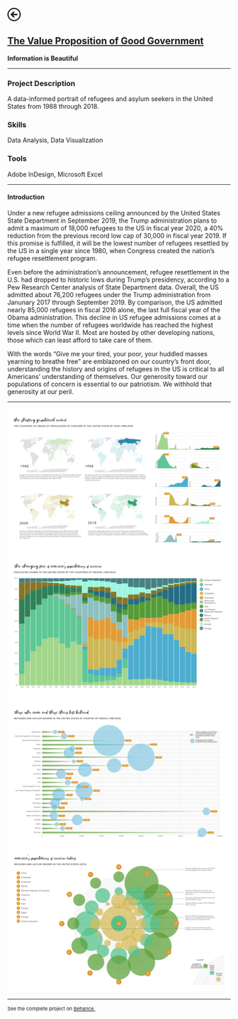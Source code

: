 [<img src="images/arrow_back.png?raw=true" width="30"/>](/data_science)

## [The Value Proposition of Good Government](https://www.behance.net/gallery/87351527/Populations-of-Concern-Refugees-in-the-United-States)
**Information is Beautiful**<br>

---

### Project Description
A data-informed portrait of refugees and asylum seekers in the United States from 1988 through 2018.

### Skills 
Data Analysis, Data Visualization

### Tools 
Adobe InDesign, Microsoft Excel

---

#### Introduction

Under a new refugee admissions ceiling announced by the United States State Department in September 2019, the Trump administration plans to admit a maximum of 18,000 refugees to the US in fiscal year 2020, a 40% reduction from the previous record low cap of 30,000 in fiscal year 2019. If this promise is fulfilled, it will be the lowest number of refugees resettled by the US in a single year since 1980, when Congress created the nation’s refugee resettlement program.

Even before the administration’s announcement, refugee resettlement in the U.S. had dropped to historic lows during Trump’s presidency, according to a Pew Research Center analysis of State Department data. Overall, the US admitted about 76,200 refugees under the Trump administration from Janunary 2017 through September 2019. By comparison, the US admitted nearly 85,000 refugees in fiscal 2016 alone,
the last full fiscal year of the Obama administration. This decline in US refugee admissions comes at a time when the number of refugees worldwide has reached the highest levels since World War II. Most are hosted by other developing nations, those which can least afford to take care of them.

With the words “Give me your tired, your poor, your huddled masses yearning to breathe free” are emblazoned on our country’s front door, understanding the history and origins of refugees in the US is critical to all Americans’ understanding of themselves. Our generosity toward our populations of concern is essential to our patriotism. We withhold that generosity at our peril. 

---

<img src="images/CGDV2.png?raw=true"/>

<img src="images/CGDV3.png?raw=true"/> 

<img src="images/CGDV4.png?raw=true"/>

<img src="images/CGDV5.png?raw=true"/>

---
<p style="font-size:11px">See the complete project on <a href="https://www.behance.net/gallery/87351527/Populations-of-Concern-Refugees-in-the-United-States">Behance.</a></p>
